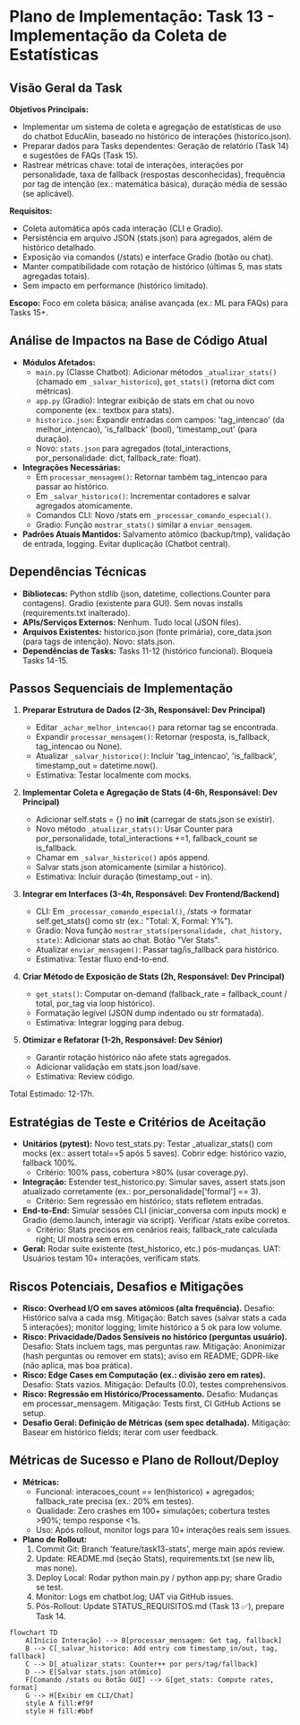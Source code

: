 # Plano de Implementação: Task 13 - Implementação da Coleta de Estatísticas

## Visão Geral da Task
**Objetivos Principais:**
- Implementar um sistema de coleta e agregação de estatísticas de uso do chatbot EducAlin, baseado no histórico de interações (historico.json).
- Preparar dados para Tasks dependentes: Geração de relatório (Task 14) e sugestões de FAQs (Task 15).
- Rastrear métricas chave: total de interações, interações por personalidade, taxa de fallback (respostas desconhecidas), frequência por tag de intenção (ex.: matemática básica), duração média de sessão (se aplicável).

**Requisitos:**
- Coleta automática após cada interação (CLI e Gradio).
- Persistência em arquivo JSON (stats.json) para agregados, além de histórico detalhado.
- Exposição via comandos (/stats) e interface Gradio (botão ou chat).
- Manter compatibilidade com rotação de histórico (últimas 5, mas stats agregadas totais).
- Sem impacto em performance (histórico limitado).

**Escopo:** Foco em coleta básica; análise avançada (ex.: ML para FAQs) para Tasks 15+.

## Análise de Impactos na Base de Código Atual
- **Módulos Afetados:**
  - `main.py` (Classe Chatbot): Adicionar métodos `_atualizar_stats()` (chamado em `_salvar_historico`), `get_stats()` (retorna dict com métricas).
  - `app.py` (Gradio): Integrar exibição de stats em chat ou novo componente (ex.: textbox para stats).
  - `historico.json`: Expandir entradas com campos: 'tag_intencao' (da melhor_intencao), 'is_fallback' (bool), 'timestamp_out' (para duração).
  - Novo: `stats.json` para agregados (total_interactions, por_personalidade: dict, fallback_rate: float).
- **Integrações Necessárias:**
  - Em `processar_mensagem()`: Retornar também tag_intencao para passar ao histórico.
  - Em `_salvar_historico()`: Incrementar contadores e salvar agregados atomicamente.
  - Comandos CLI: Novo /stats em `_processar_comando_especial()`.
  - Gradio: Função `mostrar_stats()` similar a `enviar_mensagem`.
- **Padrões Atuais Mantidos:** Salvamento atômico (backup/tmp), validação de entrada, logging. Evitar duplicação (Chatbot central).

## Dependências Técnicas
- **Bibliotecas:** Python stdlib (json, datetime, collections.Counter para contagens). Gradio (existente para GUI). Sem novas installs (requirements.txt inalterado).
- **APIs/Serviços Externos:** Nenhum. Tudo local (JSON files).
- **Arquivos Existentes:** historico.json (fonte primária), core_data.json (para tags de intenção). Novo: stats.json.
- **Dependências de Tasks:** Tasks 11-12 (histórico funcional). Bloqueia Tasks 14-15.

## Passos Sequenciais de Implementação
1. **Preparar Estrutura de Dados (2-3h, Responsável: Dev Principal)**
   - Editar `_achar_melhor_intencao()` para retornar tag se encontrada.
   - Expandir `processar_mensagem()`: Retornar (resposta, is_fallback, tag_intencao ou None).
   - Atualizar `_salvar_historico()`: Incluir 'tag_intencao', 'is_fallback', timestamp_out = datetime.now().
   - Estimativa: Testar localmente com mocks.

2. **Implementar Coleta e Agregação de Stats (4-6h, Responsável: Dev Principal)**
   - Adicionar self.stats = {} no __init__ (carregar de stats.json se existir).
   - Novo método `_atualizar_stats()`: Usar Counter para por_personalidade, total_interactions +=1, fallback_count se is_fallback.
   - Chamar em `_salvar_historico()` após append.
   - Salvar stats.json atomicamente (similar a histórico).
   - Estimativa: Incluir duração (timestamp_out - in).

3. **Integrar em Interfaces (3-4h, Responsável: Dev Frontend/Backend)**
   - CLI: Em `_processar_comando_especial()`, /stats -> formatar self.get_stats() como str (ex.: "Total: X, Formal: Y%").
   - Gradio: Nova função `mostrar_stats(personalidade, chat_history, state)`: Adicionar stats ao chat. Botão "Ver Stats".
   - Atualizar `enviar_mensagem()`: Passar tag/is_fallback para histórico.
   - Estimativa: Testar fluxo end-to-end.

4. **Criar Método de Exposição de Stats (2h, Responsável: Dev Principal)**
   - `get_stats()`: Computar on-demand (fallback_rate = fallback_count / total, por_tag via loop histórico).
   - Formatação legível (JSON dump indentado ou str formatada).
   - Estimativa: Integrar logging para debug.

5. **Otimizar e Refatorar (1-2h, Responsável: Dev Sênior)**
   - Garantir rotação histórico não afete stats agregados.
   - Adicionar validação em stats.json load/save.
   - Estimativa: Review código.

Total Estimado: 12-17h.

## Estratégias de Teste e Critérios de Aceitação
- **Unitários (pytest):** Novo test_stats.py: Testar _atualizar_stats() com mocks (ex.: assert total==5 após 5 saves). Cobrir edge: histórico vazio, fallback 100%.
  - Critério: 100% pass, cobertura >80% (usar coverage.py).
- **Integração:** Estender test_historico.py: Simular saves, assert stats.json atualizado corretamente (ex.: por_personalidade['formal'] == 3).
  - Critério: Sem regressão em histórico; stats refletem entradas.
- **End-to-End:** Simular sessões CLI (iniciar_conversa com inputs mock) e Gradio (demo.launch, interagir via script). Verificar /stats exibe corretos.
  - Critério: Stats precisos em cenários reais; fallback_rate calculada right; UI mostra sem erros.
- **Geral:** Rodar suite existente (test_historico, etc.) pós-mudanças. UAT: Usuários testam 10+ interações, verificam stats.

## Riscos Potenciais, Desafios e Mitigações
- **Risco: Overhead I/O em saves atômicos (alta frequência).** Desafio: Histórico salva a cada msg. Mitigação: Batch saves (salvar stats a cada 5 interações); monitor logging; limite histórico a 5 ok para low volume.
- **Risco: Privacidade/Dados Sensíveis no histórico (perguntas usuário).** Desafio: Stats incluem tags, mas perguntas raw. Mitigação: Anonimizar (hash perguntas ou remover em stats); aviso em README; GDPR-like (não aplica, mas boa prática).
- **Risco: Edge Cases em Computação (ex.: divisão zero em rates).** Desafio: Stats vazios. Mitigação: Defaults (0.0), testes comprehensivos.
- **Risco: Regressão em Histórico/Processamento.** Desafio: Mudanças em processar_mensagem. Mitigação: Tests first, CI GitHub Actions se setup.
- **Desafio Geral: Definição de Métricas (sem spec detalhada).** Mitigação: Basear em histórico fields; iterar com user feedback.

## Métricas de Sucesso e Plano de Rollout/Deploy
- **Métricas:**
  - Funcional: interacoes_count == len(historico) + agregados; fallback_rate precisa (ex.: 20% em testes).
  - Qualidade: Zero crashes em 100+ simulações; cobertura testes >90%; tempo response <1s.
  - Uso: Após rollout, monitor logs para 10+ interações reais sem issues.
- **Plano de Rollout:**
  1. Commit Git: Branch 'feature/task13-stats', merge main após review.
  2. Update: README.md (seção Stats), requirements.txt (se new lib, mas none).
  3. Deploy Local: Rodar python main.py / python app.py; share Gradio se test.
  4. Monitor: Logs em chatbot.log; UAT via GitHub issues.
  5. Pós-Rollout: Update STATUS_REQUISITOS.md (Task 13 ✅), prepare Task 14.

```mermaid
flowchart TD
    A[Início Interação] --> B[processar_mensagem: Get tag, fallback]
    B --> C[_salvar_historico: Add entry com timestamp_in/out, tag, fallback]
    C --> D[_atualizar_stats: Counter++ por pers/tag/fallback]
    D --> E[Salvar stats.json atômico]
    F[Comando /stats ou Botão GUI] --> G[get_stats: Compute rates, format]
    G --> H[Exibir em CLI/Chat]
    style A fill:#f9f
    style H fill:#bbf